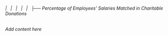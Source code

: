 ###### |   |   |   |   |   ├── Percentage of Employees’ Salaries Matched in Charitable Donations

*Add content here*
